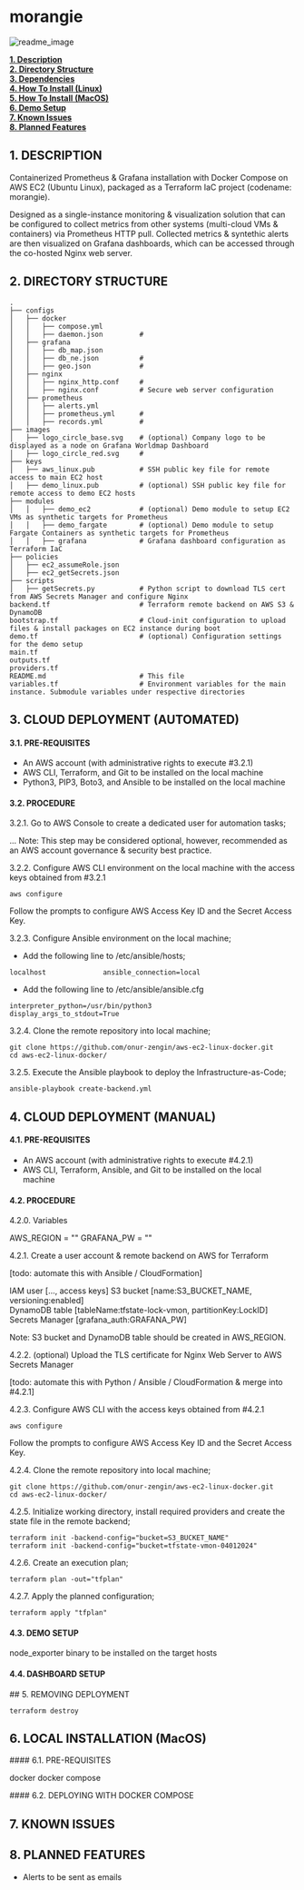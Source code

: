 # morangie

![readme_image](https://github.com/onur-zengin/morangie/assets/10590811/023dd08c-0832-4d85-a358-5c84890d438e)

**[1. Description](#description)**<br>
**[2. Directory Structure](#directory-structure)**<br>
**[3. Dependencies](#dependencies)**<br>
**[4. How To Install (Linux)](#how-to-install-linux)**<br>
**[5. How To Install (MacOS)](#how-to-install-macos)**<br>
**[6. Demo Setup](#demo-setup)**<br>
**[7. Known Issues](#known-issues)**<br>
**[8. Planned Features](#planned-features)**<br>

## 1. DESCRIPTION

Containerized Prometheus & Grafana installation with Docker Compose on AWS EC2 (Ubuntu Linux), packaged as a Terraform IaC project (codename: morangie).

Designed as a single-instance monitoring & visualization solution that can be configured to collect metrics from other systems (multi-cloud VMs & containers) via Prometheus HTTP pull. Collected metrics & syntethic alerts are then visualized on Grafana dashboards, which can be accessed through the co-hosted Nginx web server. 

## 2. DIRECTORY STRUCTURE

```
.
├── configs                        
│   ├── docker
│   │   ├── compose.yml
│   │   ├── daemon.json         #
│   ├── grafana
│   │   ├── db_map.json
│   │   ├── db_ne.json          #
│   │   ├── geo.json            #
│   ├── nginx
│   │   ├── nginx_http.conf     # 
│   │   ├── nginx.conf          # Secure web server configuration
│   ├── prometheus
│   │   ├── alerts.yml
│   │   ├── prometheus.yml      #
│   │   ├── records.yml         #
├── images                        
│   ├── logo_circle_base.svg    # (optional) Company logo to be displayed as a node on Grafana Worldmap Dashboard
│   ├── logo_circle_red.svg     # 
├── keys                        
│   ├── aws_linux.pub           # SSH public key file for remote access to main EC2 host
│   ├── demo_linux.pub          # (optional) SSH public key file for remote access to demo EC2 hosts
├── modules                        
│   │   ├── demo_ec2            # (optional) Demo module to setup EC2 VMs as synthetic targets for Prometheus
│   │   ├── demo_fargate        # (optional) Demo module to setup Fargate Containers as synthetic targets for Prometheus
│   │   ├── grafana             # Grafana dashboard configuration as Terraform IaC
├── policies                        
│   ├── ec2_assumeRole.json
│   ├── ec2_getSecrets.json
├── scripts                        
│   ├── getSecrets.py           # Python script to download TLS cert from AWS Secrets Manager and configure Nginx 
backend.tf                      # Terraform remote backend on AWS S3 & DynamoDB
bootstrap.tf                    # Cloud-init configuration to upload files & install packages on EC2 instance during boot
demo.tf                         # (optional) Configuration settings for the demo setup
main.tf
outputs.tf
providers.tf
README.md                       # This file
variables.tf                    # Environment variables for the main instance. Submodule variables under respective directories
```

## 3. CLOUD DEPLOYMENT (AUTOMATED)

#### 3.1. PRE-REQUISITES

* An AWS account (with administrative rights to execute #3.2.1)
* AWS CLI, Terraform, and Git to be installed on the local machine
* Python3, PIP3, Boto3, and Ansible to be installed on the local machine

#### 3.2. PROCEDURE

3.2.1. Go to AWS Console to create a dedicated user for automation tasks; 

...
Note: This step may be considered optional, however, recommended as an AWS account governance & security best practice.

3.2.2. Configure AWS CLI environment on the local machine with the access keys obtained from #3.2.1
```
aws configure
```
Follow the prompts to configure AWS Access Key ID and the Secret Access Key.

3.2.3. Configure Ansible environment on the local machine;

- Add the following line to /etc/ansible/hosts;
```
localhost              ansible_connection=local
```

- Add the following line to /etc/ansible/ansible.cfg 
```
interpreter_python=/usr/bin/python3
display_args_to_stdout=True
```

3.2.4. Clone the remote repository into local machine;
```
git clone https://github.com/onur-zengin/aws-ec2-linux-docker.git
cd aws-ec2-linux-docker/
```

3.2.5. Execute the Ansible playbook to deploy the Infrastructure-as-Code;
```
ansible-playbook create-backend.yml 
```




## 4. CLOUD DEPLOYMENT (MANUAL)

#### 4.1. PRE-REQUISITES

* An AWS account (with administrative rights to execute #4.2.1)
* AWS CLI, Terraform, Ansible, and Git to be installed on the local machine

#### 4.2. PROCEDURE

4.2.0. Variables

AWS_REGION = ""
GRAFANA_PW = ""

4.2.1. Create a user account & remote backend on AWS for Terraform 

[todo: automate this with Ansible / CloudFormation]

IAM user        [..., access keys]
S3 bucket       [name:S3_BUCKET_NAME, versioning:enabled]  
DynamoDB table  [tableName:tfstate-lock-vmon, partitionKey:LockID]
Secrets Manager [grafana_auth:GRAFANA_PW]

Note: S3 bucket and DynamoDB table should be created in AWS_REGION.

4.2.2. (optional) Upload the TLS certificate for Nginx Web Server to AWS Secrets Manager

[todo: automate this with Python / Ansible / CloudFormation & merge into #4.2.1]

4.2.3. Configure AWS CLI with the access keys obtained from #4.2.1
```
aws configure
```
Follow the prompts to configure AWS Access Key ID and the Secret Access Key.

4.2.4. Clone the remote repository into local machine;
```
git clone https://github.com/onur-zengin/aws-ec2-linux-docker.git
cd aws-ec2-linux-docker/
```

4.2.5. Initialize working directory, install required providers and create the state file in the remote backend;
```
terraform init -backend-config="bucket=S3_BUCKET_NAME"
terraform init -backend-config="bucket=tfstate-vmon-04012024"
```

4.2.6. Create an execution plan;
```
terraform plan -out="tfplan"
```

4.2.7. Apply the planned configuration;
```
terraform apply "tfplan"
```


#### 4.3. DEMO SETUP

node_exporter binary to be installed on the target hosts


#### 4.4. DASHBOARD SETUP


## 5. REMOVING DEPLOYMENT
```
terraform destroy
```


## 6. LOCAL INSTALLATION (MacOS)

#### 6.1. PRE-REQUISITES

docker
docker compose

#### 6.2. DEPLOYING WITH DOCKER COMPOSE


## 7. KNOWN ISSUES
## 8. PLANNED FEATURES

- Alerts to be sent as emails
